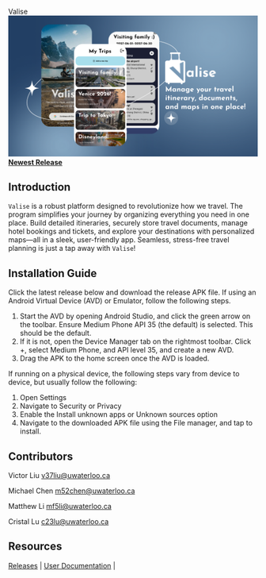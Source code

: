 Valise
![valise banner](mobile/src/main/res/drawable/new_valise_banner.png)
[**Newest Release**](https://git.uwaterloo.ca/mf5li/Team-102-11/-/wikis/Version-0.40-Release)

## Introduction
`Valise` is a robust platform designed to revolutionize how we travel. The program simplifies your journey by organizing everything you need in one place. Build detailed itineraries, securely store travel documents, manage hotel bookings and tickets, and explore your destinations with personalized maps—all in a sleek, user-friendly app. Seamless, stress-free travel planning is just a tap away with `Valise`!

## Installation Guide
Click the latest release below and download the release APK file. If using an Android Virtual Device (AVD) or Emulator, follow the following steps.
  1. Start the AVD by opening Android Studio, and click the green arrow on the toolbar. Ensure Medium Phone API 35 (the default) is selected. This should be the default.
  2. If it is not, open the Device Manager tab on the rightmost toolbar. Click +, select Medium Phone, and API level 35, and create a new AVD.
  3. Drag the APK to the home screen once the AVD is loaded.

If running on a physical device, the following steps vary from device to device, but usually follow the following:
  1. Open Settings 
  2. Navigate to Security or Privacy 
  3. Enable the Install unknown apps or Unknown sources option
  4. Navigate to the downloaded APK file using the File manager, and tap to install.


## Contributors
Victor Liu v37liu@uwaterloo.ca

Michael Chen m52chen@uwaterloo.ca

Matthew Li mf5li@uwaterloo.ca

Cristal Lu c23lu@uwaterloo.ca

## Resources
[Releases](https://git.uwaterloo.ca/mf5li/Team-102-11/-/wikis/Releases) |
[User Documentation](https://git.uwaterloo.ca/mf5li/Team-102-11/-/wikis/User-Documentation) |
